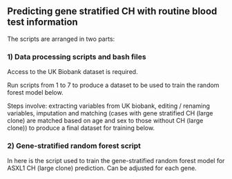 ## Predicting gene stratified CH with routine blood test information


The scripts are arranged in two parts:


### 1) Data processing scripts and bash files

Access to the UK Biobank dataset is required. 

Run scripts from 1 to 7 to produce a dataset to be used to train the random forest model below.

Steps involve: extracting variables from UK biobank, editing / renaming variables, imputation and matching (cases with gene stratified CH (large clone) are matched based on age and sex to those without CH (large clone)) to produce a final dataset for training below.


### 2) Gene-stratified random forest script

In here is the script used to train the gene-stratified random forest model for ASXL1 CH (large clone) prediction. Can be adjusted for each gene.

